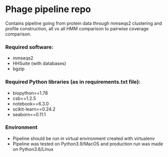 # Phage pipeline repo
Contains pipeline going from protein data through mmseqs2 clustering and
profile construction, all vs all HMM comparison to pairwise coverage comparison.

### Required software:
- mmseqs2
- HHSuite (with databases)
- bgzip

### Required Python libraries (as in requirements.txt file):
- biopython==1.78
- csb==1.2.5
- notebook==6.3.0
- scikit-learn==0.24.2
- seaborn==0.11.1

### Environment
- Pipeline should be run in virtual environment created with virtualenv
- Pipeline was tested on Python3.9/MacOS and production run was made on Python3.6/Linux
